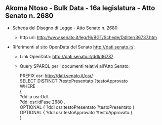 ## Akoma Ntoso - Bulk Data - 16a legislatura - Atto Senato n. 2680 ##

* Scheda del Disegno di Legge - Atto Senato n. 2680:
	* http url: http://www.senato.it/leg/16/BGT/Schede/Ddliter/36737.htm

* Riferimenti al sito OpenData del Senato http://dati.senato.it/:
	* Link OpenData: http://dati.senato.it/ddl/36737
	* Query SPARQL per i documenti relativi all'Atto Senato:

        PREFIX osr: <http://dati.senato.it/osr/>  
		SELECT DISTINCT ?testoPresentato ?testoApprovato  
		WHERE  
		{  
		    ?ddl a osr:Ddl.  
		    ?ddl osr:idFase 2680 .  
		    OPTIONAL { ?ddl osr:testoPresentato ?testoPresentato }  
		    OPTIONAL { ?ddl osr:testoApprovato ?testoApprovato }  
		}
		